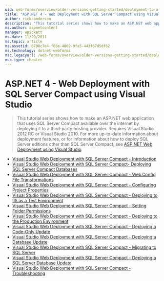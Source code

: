 ```yaml
---
uid: web-forms/overview/older-versions-getting-started/deployment-to-a-hosting-provider/index
title: "ASP.NET 4 - Web Deployment with SQL Server Compact using Visual Studio | Microsoft Docs"
author: rick-anderson
description: "This tutorial series shows how to make an ASP.NET web application that uses SQL Server Compact available over the internet by deploying it to a third-party h..."
ms.author: aspnetcontent
manager: wpickett
ms.date: 11/29/2011
ms.topic: article
ms.assetid: 6798c7e4-f08e-4802-9fa5-443f67d5df62
ms.technology: dotnet-webforms
msc.legacyurl: /web-forms/overview/older-versions-getting-started/deployment-to-a-hosting-provider
msc.type: chapter
---
```

ASP.NET 4 - Web Deployment with SQL Server Compact using Visual Studio
====================
> This tutorial series shows how to make an ASP.NET web application that uses SQL Server Compact available over the internet by deploying it to a third-party hosting provider. Requires Visual Studio 2012 RC or Visual Studio 2010. For more up-to-date information about deployment features, or for information about how to deploy SQL Server editions other than SQL Server Compact, see [ASP.NET Web Deployment using Visual Studio](../../deployment/visual-studio-web-deployment/introduction.md).


- [Visual Studio Web Deployment with SQL Server Compact - Introduction](deployment-to-a-hosting-provider-introduction-1-of-12.md)
- [Visual Studio Web Deployment with SQL Server Compact- Deploying SQL Server Compact Databases](deployment-to-a-hosting-provider-deploying-sql-server-compact-databases-2-of-12.md)
- [Visual Studio Web Deployment with SQL Server Compact - Web.Config File Transformations](deployment-to-a-hosting-provider-web-config-file-transformations-3-of-12.md)
- [Visual Studio Web Deployment with SQL Server Compact - Configuring Project Properties](deployment-to-a-hosting-provider-configuring-project-properties-4-of-12.md)
- [Visual Studio Web Deployment with SQL Server Compact - Deploying to IIS as a Test Environment](deployment-to-a-hosting-provider-deploying-to-iis-as-a-test-environment-5-of-12.md)
- [Visual Studio Web Deployment with SQL Server Compact - Setting Folder Permissions](deployment-to-a-hosting-provider-setting-folder-permissions-6-of-12.md)
- [Visual Studio Web Deployment with SQL Server Compact - Deploying to the Production Environment](deployment-to-a-hosting-provider-deploying-to-the-production-environment-7-of-12.md)
- [Visual Studio Web Deployment with SQL Server Compact - Deploying a Code-Only Update](deployment-to-a-hosting-provider-deploying-a-code-only-update-8-of-12.md)
- [Visual Studio Web Deployment with SQL Server Compact - Deploying a Database Update](deployment-to-a-hosting-provider-deploying-a-database-update-9-of-12.md)
- [Visual Studio Web Deployment with SQL Server Compact - Migrating to SQL Server](deployment-to-a-hosting-provider-migrating-to-sql-server-10-of-12.md)
- [Visual Studio Web Deployment with SQL Server Compact - Deploying a SQL Server Database Update](deployment-to-a-hosting-provider-deploying-a-sql-server-database-update-11-of-12.md)
- [Visual Studio Web Deployment with SQL Server Compact - Troubleshooting](deployment-to-a-hosting-provider-creating-and-installing-deployment-packages-12-of-12.md)
